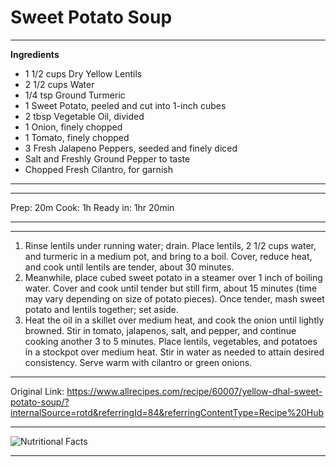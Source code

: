 # Sweet Potato Soup
***
**Ingredients**

* 1 1/2 cups Dry Yellow Lentils
* 2 1/2 cups Water
* 1/4 tsp Ground Turmeric
* 1 Sweet Potato, peeled and cut into 1-inch cubes
* 2 tbsp Vegetable Oil, divided
* 1 Onion, finely chopped
* 1 Tomato, finely chopped
* 3 Fresh Jalapeno Peppers, seeded and finely diced
* Salt and Freshly Ground Pepper to taste
* Chopped Fresh Cilantro, for garnish
***

***
Prep: 20m
Cook: 1h
Ready in: 1hr 20min
***

***
1. Rinse lentils under running water; drain. 
Place lentils, 2 1/2 cups water, and turmeric in a medium pot, and bring to a boil. 
Cover, reduce heat, and cook until lentils are tender, about 30 minutes.
2. Meanwhile, place cubed sweet potato in a steamer over 1 inch of boiling water. 
Cover and cook until tender but still firm, about 15 minutes (time may vary depending on size of potato pieces). 
Once tender, mash sweet potato and lentils together; set aside.
3. Heat the oil in a skillet over medium heat, and cook the onion until lightly browned. 
Stir in tomato, jalapenos, salt, and pepper, and continue cooking another 3 to 5 minutes. 
Place lentils, vegetables, and potatoes in a stockpot over medium heat. 
Stir in water as needed to attain desired consistency. Serve warm with cilantro or green onions.
***

Original Link: https://www.allrecipes.com/recipe/60007/yellow-dhal-sweet-potato-soup/?internalSource=rotd&referringId=84&referringContentType=Recipe%20Hub

***
![Nutritional Facts](https://ibb.co/92Zc0QT][img]https://i.ibb.co/82YNw15/Sweet-Potato-Soup.png)
***
